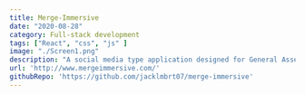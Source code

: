 ```yaml
---
title: Merge-Immersive
date: "2020-08-28"
category: Full-stack development
tags: ["React", "css", "js" ]
image: "./Screen1.png"
description: "A social media type application designed for General Assembly students in mind. Has several features such as OAuth, iframes, forms, api calls, etc. Contributed with John Blackburn and Dominique Hosea."
url: 'http://www.mergeimmersive.com/'
githubRepo: 'https://github.com/jacklmbrt07/merge-immersive'
---
```


